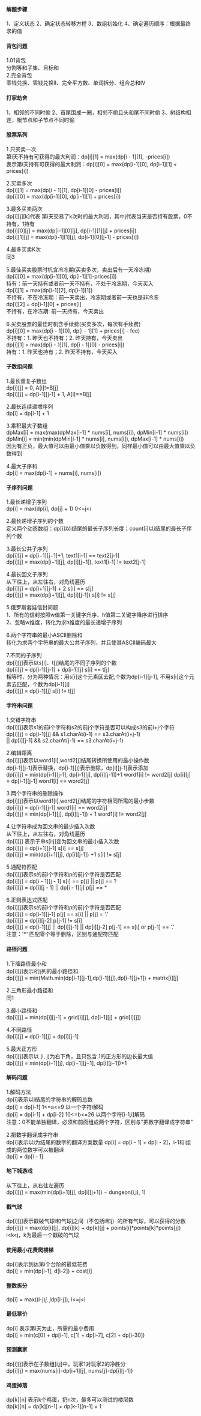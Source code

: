 #### 解题步骤  
1、定义状态 2、确定状态转移方程 3、数组初始化 4、确定遍历顺序：根据最终求的值   
#### 背包问题  
1.01背包  
  分割等和子集、目标和  
2.完全背包  
  零钱兑换、零钱兑换II、完全平方数、单词拆分、组合总和IV
#### 打家劫舍  
  1、相邻的不同时偷 2、首尾围成一圈，相邻不偷且头和尾不同时偷 3、树结构相连，根节点和子节点不同时偷  
#### 股票系列  
1.只买卖一次  
第i天不持有可获得的最大利润：dp[i][1] = max(dp[i - 1][1], -prices[i])  
表示第i天持有可获得的最大利润：dp[i][0] = max(dp[i-1][0], dp[i-1][1] + prices[i])  

2.买卖多次  
dp[i][1] = max(dp[i - 1][1], dp[i-1][0] - prices[i])  
dp[i][0] = max(dp[i-1][0], dp[i-1][1] + prices[i])  

3.最多买卖两次  
dp[i][j][k]代表 第i天交易了k次时的最大利润，其中j代表当天是否持有股票，0不持有，1持有  
dp[i][0][j] = max(dp[i-1][0][j], dp[i-1][1][j] + prices[i])  
dp[i][1][j] = max(dp[i-1][1][j], dp[i-1][0][j-1] - prices[i])  

4.最多买卖K次  
同3  

5.最佳买卖股票时机含冷冻期(买卖多次，卖出后有一天冷冻期)  
dp[i][0] = max(dp[i-1][0], dp[i-1][1]-prices[i])  
持有：前一天持有或者前一天不持有，不处于冷冻期，今天买入  
dp[i][1] = max(dp[i-1][2], dp[i-1][1])  
不持有，不在冷冻期：前一天卖出，冷冻期或者前一天也是非冷冻  
dp[i][2] = dp[i-1][0] + prices[i]  
不持有，在冷冻期: 前一天持有，今天卖出  

6.买卖股票的最佳时机含手续费(买卖多次，每次有手续费)  
dp[i][0] = max(dp[i - 1][0], dp[i - 1][1] + prices[i] - fee)  
不持有：1. 昨天也不持有；2. 昨天持有，今天卖出  
dp[i][1] = max(dp[i - 1][1], dp[i - 1][0] - prices[i])  
持有：1. 昨天也持有；2. 昨天不持有，今天买入  

#### 子数组问题  
1.最长重复子数组  
dp[i][j] = 0,                A[i]!=B[j]  
dp[i][j] = dp[i-1][j-1] + 1, A[i]==B[j]  

2.最长连续递增序列  
dp[i] = dp[i-1] + 1  

3.乘积最大子数组  
dpMax[i] = max(max(dpMax[i-1] * nums[i], nums[i]), dpMin[i-1] * nums[i])  
dpMin[i] = min(min(dpMin[i-1] * nums[i], nums[i]), dpMax[i-1] * nums[i])  
因为有正负，最大值可以由最小值乘以负数得到，同样最小值可以由最大值乘以负数得到  

4.最大子序和  
dp[i] = max(dp[i-1] + nums[i], nums[i])  

#### 子序列问题  
1.最长递增子序列  
dp[i] = max(dp[i], dp[j] + 1)   0<=j<i

2.最长递增子序列的个数  
  定义两个动态数组：dp[i]以i结尾的最长子序列长度；count[i]以i结尾的最长子序列个数  

3.最长公共子序列  
dp[i][j] = dp[i−1][j−1]+1,              text1[i-1] == text2[j-1]  
dp[i][j] = max(dp[i−1][j], dp[i][j−1]), text1[i-1] != text2[j-1]  

4.最长回文子序列  
从下往上，从左往右，对角线遍历  
dp[i][j] = dp[i+1][j-1] + 2             s[i] == s[j]  
dp[i][j] = max(dp[i+1][j], dp[i][j-1])  s[i] != s[j]  

5.俄罗斯套娃信封问题  
  1、所有的信封按照w值第一关键字升序、h值第二关键字降序进行排序  
  2、忽略w维度，转化为求h维度的最长递增子序列  

6.两个字符串的最小ASCII删除和  
转化为求两个字符串的最大公共子序列，并且使其ASCII编码最大  

7.不同的子序列  
dp[i][j]表示以s[i]、t[j]结尾的不同子序列的个数  
dp[i][j] = dp[i-1][j-1] + dp[i-1][j]  s[i] == t[j]  
相等时，分为两种情况：用s[i]这个元素区去配,个数为dp[i-1][j-1], 不用s[i]这个元素去匹配，个数为dp[i-1][j]  
dp[i][j] = dp[i-1][j]                 s[i] != t[j]  

#### 字符串问题
1.交错字符串  
dp[i][j]表示s1的前i个字符和s2的前j个字符是否可以构成s3的前i+j个字符  
dp[i][j] = dp[i-1][j] && s1.charAt(i-1) == s3.charAt(i+j-1)  
         || dp[i][j-1] && s2.charAt(j-1) == s3.charAt(i+j-1)  

2.编辑距离  
dp[i][j]表示以word1[i],word2[j]结尾转换所使用的最小操作数  
dp[i-1][j-1]表示替换，dp[i-1][j]表示删除，dp[i][j-1]表示添加  
dp[i][j] = min(dp[i-1][j-1], dp[i-1][j], dp[i][j-1])+1  word1[i] != word2[j]
dp[i][j] = dp[i-1][j-1]                                 word1[i] == word2[j]  

3.两个字符串的删除操作  
dp[i][j]表示以word1[i],word2[j]结尾的字符相同所需的最小步数  
dp[i][j] = dp[i-1][j-1]                     word1[i] == word2[j]   
dp[i][j] = min(dp[i-1][j], dp[i][j-1]) + 1  word1[i] != word2[j]  

4.让字符串成为回文串的最少插入次数  
从下往上，从左往右，对角线遍历  
dp[i][j] 表示子串s[i:j]变为回文串的最小插入次数  
dp[i][j] = dp[i+1][j-1]                    s[i] == s[j]  
dp[i][j] = min(dp[i+1][j], dp[i][j-1]) +1  s[i] != s[j]  

5.通配符匹配  
dp[i][j]表示s的前i个字符和p的前j个字符是否匹配  
dp[i][j] = dp[i - 1][j - 1]                s[i] == p[j] || p[j] == ?  
dp[i][j] = dp[i][j - 1] || dp[i - 1][j]    p[j] == *  

6.正则表达式匹配  
dp[i][j]表示s的前i个字符和p的前j个字符是否匹配  
dp[i][j] = dp[i-1][j-1]                            p[j] == s[i] || p[j] = '.'  
dp[i][j] = dp[i][j-2]                              p[j-1] != s[i]  
dp[i][j] = dp[i-1][j] || dp[i][j-1] || dp[i][j-2]  p[j-1] == s[i] or p[j-1] == '.'  
注意：'*' 匹配零个等于删除，区别与通配符匹配  

#### 路径问题  
1.下降路径最小和  
dp[i][j]表示i行j列的最小路径和  
dp[i][j] = min(Math.min(dp[i-1][j-1],dp[i-1][j]),dp[i-1][j+1]) + matrix[i][j]  

2.三角形最小路径和  
同1  

3.最小路径和  
dp[i][j] = min(dp[i][j-1] + grid[i][j], dp[i-1][j] + grid[i][j])  

4.不同路径  
dp[i][j] = dp[i-1][j] + dp[i][j-1]  

5.最大正方形  
dp[i][j]表示以 (i, j)为右下角，且只包含 1的正方形的边长最大值   
dp[i][j] = min(dp[i−1][j], dp[i−1][j−1], dp[i][j−1])+1  

#### 解码问题  
1.解码方法  
dp[i]表示以i结尾的字符串的解码总数  
dp[i] = dp[i-1]  1<=a<=9 以一个字符i解码  
dp[i] = dp[i-1] + dp[i-2] 10<=b<=26 以两个字符[i-1,i]解码  
注意：0不能单独翻译，必须和前面组成两个字符，区别与"把数字翻译成字符串"  

2.把数字翻译成字符串  
dp[i]表示以i为结尾的数字的翻译方案数量
dp[i] = dp[i - 1] + dp[i - 2]，i-1和i组成的两位数字可以被翻译  
dp[i] = dp[i - 1]  

#### 地下城游戏  
从下往上，从右往左遍历  
dp[i][j] = max(min(dp[i+1][j], dp[i][j+1]) − dungeon(i,j), 1)  
#### 戳气球  
dp[i][j]表示戳破气球i和气球j之间（不包括i和j）的所有气球，可以获得的分数  
dp[i][j] = max(dp[i][j], dp[i][k] + dp[k][j] + points[i]*points[k]*points[j]) i<k<j，k为最后一个戳破的气球  
#### 使用最小花费爬楼梯  
dp[i]表示到达第i个台阶的最低花费  
dp[i] = min(dp[i-1], d[i-2]) + cost[i]  
#### 整数拆分
dp[i] = max((i-j)*j, j*dp[i-j]), i<=j<i  
#### 最低票价  
dp[i] 表示第i天为止，所需的最小费用  
dp[i] = min(c[0] + dp[i-1], c[1] + dp[i-7], c[2] + dp[i-30])  
#### 预测赢家  
dp[i][j]表示在子数组[i,j]中，玩家1对玩家2的净胜分  
dp[i][j] = max(nums[i]-dp[i+1][j], nums[j]-dp[i][j-1])  
#### 鸡蛋掉落  
dp[k][n] 表示k个鸡蛋，扔n次，最多可以测试的楼层数  
dp[k][n] = dp[k][n-1] + dp[k-1][n-1] + 1  



